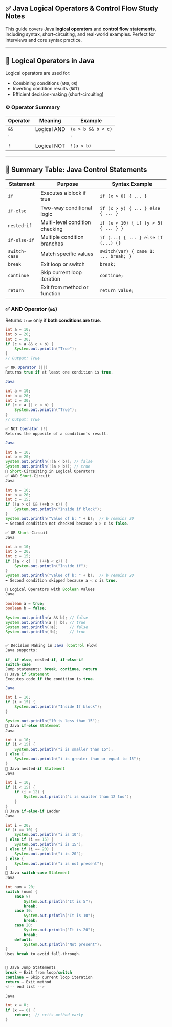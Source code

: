 ## ✅ Java Logical Operators & Control Flow Study Notes

This guide covers Java **logical operators** and **control flow statements**, including syntax, short-circuiting, and real-world examples. Perfect for interviews and core syntax practice.

***

## 🔹 Logical Operators in Java

Logical operators are used for:
- Combining conditions (`AND`, `OR`)
- Inverting condition results (`NOT`)
- Efficient decision-making (short-circuiting)

### ⚙️ Operator Summary

| Operator | Meaning         | Example             |
|----------|-----------------|---------------------|
| `&&`     | Logical AND     | `(a > b && b < c)`  |
| `||`     | Logical OR      | `(a > b || b < c)`  |
| `!`      | Logical NOT     | `!(a < b)`          |

***
## 📌 Summary Table: Java Control Statements

| Statement     | Purpose                        | Syntax Example                     |
|---------------|--------------------------------|-------------------------------------|
| `if`          | Executes a block if true       | `if (x > 0) { ... }`                |
| `if-else`     | Two-way conditional logic      | `if (x > y) { ... } else { ... }`   |
| `nested-if`   | Multi-level condition checking | `if (x > 10) { if (y > 5) { ... } }`|
| `if-else-if`  | Multiple condition branches     | `if (...) { ... } else if (...) {}`|
| `switch-case` | Match specific values          | `switch(var) { case 1: ... break; }`|
| `break`       | Exit loop or switch            | `break;`                            |
| `continue`    | Skip current loop iteration    | `continue;`                         |
| `return`      | Exit from method or function   | `return value;`                     |




### ✅ AND Operator (`&&`)

Returns `true` only if **both conditions are true**.

```java
int a = 10;
int b = 20;
int c = 30;
if (c > a && c > b) {
    System.out.println("True");
}
// Output: True

✅ OR Operator (||)
Returns true if at least one condition is true.

Java

int a = 10;
int b = 20;
int c = 30;
if (c > a || c < b) {
    System.out.println("True");
}
// Output: True

✅ NOT Operator (!)
Returns the opposite of a condition’s result.

Java

int a = 10;
int b = 20;
System.out.println(!(a < b)); // false
System.out.println(!(a > b)); // true
🚦 Short-Circuiting in Logical Operators
✅ AND Short-Circuit
Java

int a = 10;
int b = 20;
int c = 15;
if ((a > c) && (++b > c)) {
    System.out.println("Inside if block");
}
System.out.println("Value of b: " + b);  // b remains 20
➡️ Second condition not checked because a > c is false.

✅ OR Short-Circuit
Java

int a = 10;
int b = 20;
int c = 15;
if ((a < c) || (++b < c)) {
    System.out.println("Inside if");
}
System.out.println("Value of b: " + b);  // b remains 20
➡️ Second condition skipped because a < c is true.

🔀 Logical Operators with Boolean Values
Java

boolean a = true;
boolean b = false;

System.out.println(a && b); // false
System.out.println(a || b); // true
System.out.println(!a);     // false
System.out.println(!b);     // true


✅ Decision Making in Java (Control Flow)
Java supports:

if, if-else, nested-if, if-else-if
switch-case
Jump statements: break, continue, return
🔹 Java if Statement
Executes code if the condition is true.

Java

int i = 10;
if (i < 15) {
    System.out.println("Inside If block");
}

System.out.println("10 is less than 15");
🔸 Java if-else Statement
Java

int i = 10;
if (i < 15) {
    System.out.println("i is smaller than 15");
} else {
    System.out.println("i is greater than or equal to 15");
}
🔹 Java nested-if Statement
Java

int i = 10;
if (i < 15) {
    if (i < 12) {
        System.out.println("i is smaller than 12 too");
    }
}
🔸 Java if-else-if Ladder
Java

int i = 20;
if (i == 10) {
    System.out.println("i is 10");
} else if (i == 15) {
    System.out.println("i is 15");
} else if (i == 20) {
    System.out.println("i is 20");
} else {
    System.out.println("i is not present");
}
🔹 Java switch-case Statement
Java

int num = 20;
switch (num) {
    case 5:
        System.out.println("It is 5");
        break;
    case 10:
        System.out.println("It is 10");
        break;
    case 20:
        System.out.println("It is 20");
        break;
    default:
        System.out.println("Not present");
}
Uses break to avoid fall-through.


🔁 Java Jump Statements
break – Exit from loop/switch
continue – Skip current loop iteration
return – Exit method
<!-- end list -->

Java

int x = 0;
if (x == 0) {
    return;  // exits method early
}





